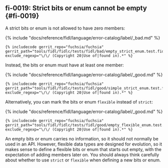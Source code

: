 ## fi-0019: Strict bits or enum cannot be empty {#fi-0019}

A strict bits or enum is not allowed to have zero members:

{% include "docs/reference/fidl/language/error-catalog/label/_bad.md" %}

```fidl
{% includecode gerrit_repo="fuchsia/fuchsia" gerrit_path="tools/fidl/fidlc/tests/fidl/bad/empty_strict_enum.test.fidl" exclude_regexp="\/\/ (Copyright 20|Use of|found in).*" %}
```

Instead, the bits or enum must have at least one member:

{% include "docs/reference/fidl/language/error-catalog/label/_good.md" %}

```fidl
{% includecode gerrit_repo="fuchsia/fuchsia" gerrit_path="tools/fidl/fidlc/tests/fidl/good/simple_strict_enum.test.fidl" exclude_regexp="\/\/ (Copyright 20|Use of|found in).*" %}
```

Alternatively, you can mark the bits or enum `flexible` instead of `strict`:

{% include "docs/reference/fidl/language/error-catalog/label/_good.md" %}

```fidl
{% includecode gerrit_repo="fuchsia/fuchsia" gerrit_path="tools/fidl/fidlc/tests/fidl/good/empty_flexible_enum.test.fidl" exclude_regexp="\/\/ (Copyright 20|Use of|found in).*" %}
```

An empty bits or enum carries no information, so it should not normally be used
in an API. However, flexible data types are designed for evolution, so it makes
sense to define a flexible bits or enum that starts out empty, with the
expectation of adding members later on. You should always think carefully about
whether to use `strict` or `flexible` when defining a new bits or enum.
